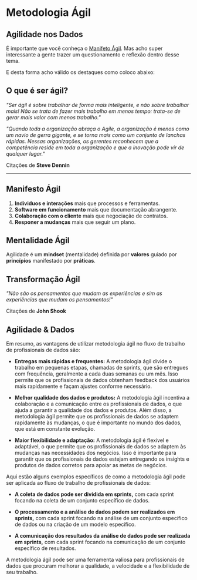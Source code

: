 # Metodologia Ágil

## Agilidade nos Dados

É importante que você conheça o [Manifeto Ágil](https://agilemanifesto.org/iso/ptbr/manifesto.html). Mas acho super interessante a gente trazer um questionamento e reflexão dentro desse tema.  

E desta forma acho válido os destaques como coloco abaixo:

## O que é ser ágil?


_"Ser ágil é sobre trabalhar de forma mais inteligente, e não sobre trabalhar mais! Não se trata de fazer mais trabalho em menos tempo: trata-se de gerar mais valor com menos trabalho."_

_"Quando toda a organização abraça o Agile, a organização é menos como um navio de gerra gigante, e se torna mais como um conjunto de lanchas rápidas. Nessas organizações, os gerentes reconhecem que a competência reside em toda a organização e que a inovação pode vir de qualquer lugar."_

Citações de **Steve Dennin**

---

## Manifesto Ágil

1. **Individuos e interações** mais que processos e ferramentas.
2. **Software em funcionamento** mais que documentação abrangente.
3. **Colaboração com o cliente** mais que negociação de contratos.
4. **Responer a mudanças** mais que seguir um plano.

## Mentalidade Ágil

Agilidade é um **mindset** (mentalidade) definida por **valores** guiado por **princípios** manifestado por **práticas**.

## Transformação Ágil

_"Não são os pensamentos que mudam as experiências e sim as experiências que mudam os pensamentos!"_

Citações de **John Shook**


## Agilidade & Dados

Em resumo, as vantagens de utilizar metodologia ágil no fluxo de trabalho de profissionais de dados são:

- **Entregas mais rápidas e frequentes:** A metodologia ágil divide o trabalho em pequenas etapas, chamadas de sprints, que são entregues com frequência, geralmente a cada duas semanas ou um mês. Isso permite que os profissionais de dados obtenham feedback dos usuários mais rapidamente e façam ajustes conforme necessário.

- **Melhor qualidade dos dados e produtos:**  A metodologia ágil incentiva a colaboração e a comunicação entre os profissionais de dados, o que ajuda a garantir a qualidade dos dados e produtos. Além disso, a metodologia ágil permite que os profissionais de dados se adaptem rapidamente às mudanças, o que é importante no mundo dos dados, que está em constante evolução.

- **Maior flexibilidade e adaptação:** A metodologia ágil é flexível e adaptável, o que permite que os profissionais de dados se adaptem às mudanças nas necessidades dos negócios. Isso é importante para garantir que os profissionais de dados estejam entregando os insights e produtos de dados corretos para apoiar as metas de negócios.

Aqui estão alguns exemplos específicos de como a metodologia ágil pode ser aplicada ao fluxo de trabalho de profissionais de dados:

- **A coleta de dados pode ser dividida em sprints,** com cada sprint focando na coleta de um conjunto específico de dados.

- **O processamento e a análise de dados podem ser realizados em sprints,** com cada sprint focando na análise de um conjunto específico de dados ou na criação de um modelo específico.

- **A comunicação dos resultados da análise de dados pode ser realizada em sprints,** com cada sprint focando na comunicação de um conjunto específico de resultados.

A metodologia ágil pode ser uma ferramenta valiosa para profissionais de dados que procuram melhorar a qualidade, a velocidade e a flexibilidade de seu trabalho.
